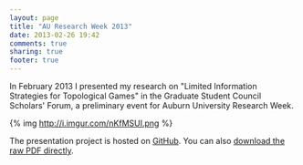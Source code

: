 ```yaml
---
layout: page
title: "AU Research Week 2013"
date: 2013-02-26 19:42
comments: true
sharing: true
footer: true
---
```


In February 2013 I presented my research on "Limited Information Strategies for Topological Games" in the Graduate Student Council Scholars' Forum, a preliminary event for Auburn University Research Week.

{% img http://i.imgur.com/nKfMSUI.png %}

The presentation project is hosted on [GitHub](https://github.com/StevenClontz/2013-au-research-week-presentation). You can also [download the raw PDF directly](https://github.com/StevenClontz/2013-au-research-week-presentation/blob/master/presentation.pdf?raw=true).